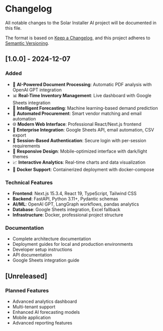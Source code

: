 # Changelog

All notable changes to the Solar Installer AI project will be documented in this file.

The format is based on [Keep a Changelog](https://keepachangelog.com/en/1.0.0/),
and this project adheres to [Semantic Versioning](https://semver.org/spec/v2.0.0.html).

## [1.0.0] - 2024-12-07

### Added
- 🎯 **AI-Powered Document Processing**: Automatic PDF analysis with OpenAI GPT integration
- 📊 **Real-Time Inventory Management**: Live dashboard with Google Sheets integration
- 🤖 **Intelligent Forecasting**: Machine learning-based demand prediction
- 🛒 **Automated Procurement**: Smart vendor matching and email automation
- 🌐 **Modern Web Interface**: Professional React/Next.js frontend
- 🔗 **Enterprise Integration**: Google Sheets API, email automation, CSV export
- 🔐 **Session-Based Authentication**: Secure login with per-session requirements
- 📱 **Responsive Design**: Mobile-optimized interface with dark/light themes
- 📈 **Interactive Analytics**: Real-time charts and data visualization
- 🚀 **Docker Support**: Containerized deployment with docker-compose

### Technical Features
- **Frontend**: Next.js 15.3.4, React 19, TypeScript, Tailwind CSS
- **Backend**: FastAPI, Python 3.11+, Pydantic schemas
- **AI/ML**: OpenAI GPT, LangGraph workflows, pandas analytics
- **Database**: Google Sheets integration, Excel fallback
- **Infrastructure**: Docker, professional project structure

### Documentation
- Complete architecture documentation
- Deployment guides for local and production environments
- Developer setup instructions
- API documentation
- Google Sheets integration guide

## [Unreleased]

### Planned Features
- Advanced analytics dashboard
- Multi-tenant support
- Enhanced AI forecasting models
- Mobile application
- Advanced reporting features
